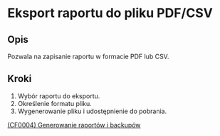 # Eksport raportu do pliku PDF/CSV

## Opis
Pozwala na zapisanie raportu w formacie PDF lub CSV.

## Kroki
1. Wybór raportu do eksportu.
2. Określenie formatu pliku.
3. Wygenerowanie pliku i udostępnienie do pobrania.

[(CF0004) Generowanie raportów i backupów](../../3.wizja.systemu/3.3.cechy.funkcjonalne/cechy.funkcjonalne/CF0004.md)
